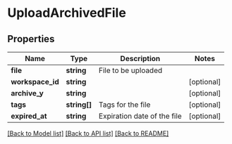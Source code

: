# UploadArchivedFile

## Properties
Name | Type | Description | Notes
------------ | ------------- | ------------- | -------------
**file** | **string** | File to be uploaded | 
**workspace_id** | **string** |  | [optional] 
**archive_y** | **string** |  | [optional] 
**tags** | **string[]** | Tags for the file | [optional] 
**expired_at** | **string** | Expiration date of the file | [optional] 

[[Back to Model list]](../../README.md#documentation-for-models) [[Back to API list]](../../README.md#documentation-for-api-endpoints) [[Back to README]](../../README.md)

